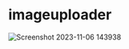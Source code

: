 # imageuploader

![Screenshot 2023-11-06 143938](https://github.com/sandeep-khr/imageuploader/assets/70543525/8cf4121d-ef06-441f-af86-3ea3d5078c43)
